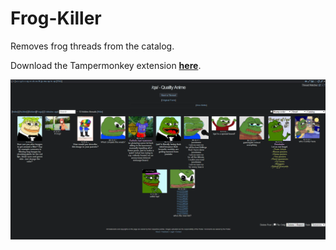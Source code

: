 # Frog-Killer
Removes frog threads from the catalog.

Download the Tampermonkey extension **[here](https://gnfos.com/frogs/FrogKiller.user.js)**.

![screenshot](https://github.com/FishHeadswg/Frog-Killer/raw/master/frogkiller.png)
